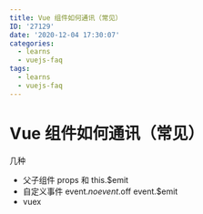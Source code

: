 ```yaml
---
title: Vue 组件如何通讯（常见）
ID: '27129'
date: '2020-12-04 17:30:07'
categories:
  - learns
  - vuejs-faq
tags:
  - learns
  - vuejs-faq
---
```


# Vue 组件如何通讯（常见）

几种

- 父子组件 props 和 this.$emit
- 自定义事件 event.$no event.$off event.$emit
- vuex
 
 
 
 
